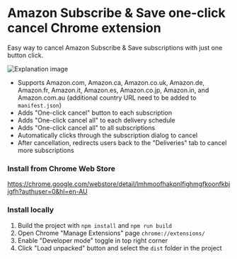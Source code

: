 # Amazon Subscribe & Save one-click cancel Chrome extension
Easy way to cancel Amazon Subscribe & Save subscriptions with just one button click.

![Explanation image](https://github.com/longzheng/chrome-subscribe-save-oneclick-cancel/assets/484912/aca44179-f7b8-4fa2-b2ed-3c4770ff82fd)

- Supports Amazon.com, Amazon.ca, Amazon.co.uk, Amazon.de, Amazon.fr, Amazon.it, Amazon.es, Amazon.co.jp, Amazon.in, and Amazon.com.au (additional country URL need to be added to `manifest.json`)
- Adds "One-click cancel" button to each subscription
- Adds "One-click cancel all" to each delivery schedule
- Adds "One-click cancel all" to all subscriptions
- Automatically clicks through the subscription dialog to cancel
- After cancellation, redirects users back to the "Deliveries" tab to cancel more subscriptions

### Install from Chrome Web Store

https://chrome.google.com/webstore/detail/lmhmoofhakpnlfighmgfkoonfkbjjgfh?authuser=0&hl=en-AU

### Install locally

1. Build the project with `npm install` and `npm run build`
1. Open Chrome "Manage Extensions" page `chrome://extensions/`
1. Enable "Developer mode" toggle in top right corner
1. Click "Load unpacked" button and select the `dist` folder in the project
